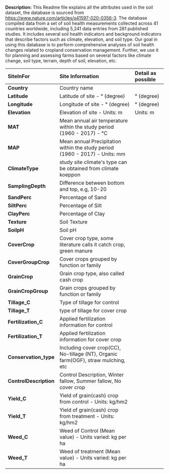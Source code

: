﻿**Description:** This Readme file explains all the attributes used in the soil dataset, the database is sourced from <https://www.nature.com/articles/s41597-020-0356-3>. The database compiled data from a set of soil health measurements collected across 41 countries worldwide, including 5,241 data entries from 281 published studies. It includes several soil health indicators and background indicators that describe factors such as climate, elevation, and soil type. Our goal in using this database is to perform comprehensive analyses of soil health changes related to cropland conservation management. Further, we use it for planning and assessing farms based on several factors like climate change, soil type, terrain, depth of soil, elevation, etc.


|**SiteInFor**|Site Information|Detail as possible|
| :- | :- | :- |
|**Country**|Country name||
|**Latitude**|Latitude of site - ° (degree)|° (degree)|
|**Longitude**|Longitude of site - ° (degree)|° (degree)|
|**Elevation**|Elevation of site -  Units: m|Units: m|
|**MAT**|Mean annual air temperature within the study period (1960 - 2017) - °C||
|**MAP**|Mean annual Precipitation within the study period (1960 - 2017) - Units: mm||
|**ClimateType**|study site climate's  type can be obtained from climate koeppon||
|**SamplingDepth**|Difference between bottom and top, e.g, 10-20||
|**SandPerc**|Percentage of Sand||
|**SiltPerc**|Percentage of Silt||
|**ClayPerc**|Percentage of Clay||
|**Texture**|Soil Texture||
|**SoilpH**|Soil pH||
|**CoverCrop**|Cover crop type, some literature calls it catch crop, green manure||
|**CoverGroupCrop**|Cover crops grouped by function or family||
|**GrainCrop**|Grain crop type, also called cash crop||
|**GrainCropGroup**|Grain crops grouped by function or family||
|**Tillage\_C**|Type of tillage for control||
|**Tillage\_T**|type of tillage for cover crop||
|**Fertilization\_C**|Applied fertilization information for control||
|**Fertilization\_T**|Applied fertilization information for cover crop||
|**Conservation\_type**|Including cover crop(CC), No-tillage (NT), Organic farm(OGF), straw mulching, etc||
|**ControlDescription**|Control Description, Winter fallow, Summer fallow, No cover crop||
|**Yield\_C**|Yield of grain(cash) crop from control - Units: kg/hm2||
|**Yield\_T**|Yield of grain(cash) crop from treatment - Units: kg/hm2||
|**Weed\_C**|Weed of Control (Mean value) - Units varied: kg per ha||
|**Weed\_T**|Weed of treatment (Mean value) - Units varied: kg per ha||

